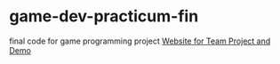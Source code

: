 # game-dev-practicum-fin
final code for game programming project
[Website for Team Project and Demo](https://kentgamepracticum.wixsite.com/student-projects/team-b)
